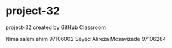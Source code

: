 # project-32
project-32 created by GitHub Classroom



Nima salem ahim 97106002
Seyed Alireza Mosavizade 97106284

